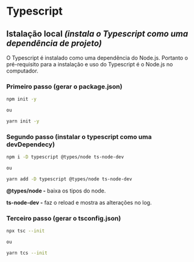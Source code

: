 # Typescript

## Istalação local *(instala o Typescript como uma dependência de projeto)*

O Typescript é instalado como uma dependência do Node.js. Portanto o pré-requisito para a instalação e uso do Typescript é o Node.js no computador.

### Primeiro passo (gerar o package.json)

```bash
npm init -y

ou

yarn init -y
```

### Segundo passo (instalar o typescript como uma devDependecy)

```bash
npm i -D typescript @types/node ts-node-dev

ou

yarn add -D typescript @types/node ts-node-dev
```

**@types/node -** baixa os tipos do node.

**ts-node-dev -** faz o reload e mostra as alterações no log.

### Terceiro passo (gerar o tsconfig.json)

```bash
npx tsc --init

ou

yarn tcs --init
```

